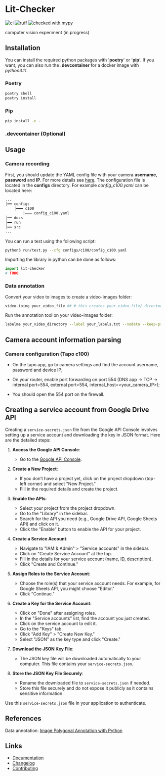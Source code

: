# Lit-Checker

[![ci](https://github.com/catalinnega/lit-checker/workflows/CI/badge.svg)](https://github.com/catalinnega/lit-checker/actions/workflows/ci.yaml)
[![ruff](https://img.shields.io/endpoint?url=https://raw.githubusercontent.com/astral-sh/ruff/main/assets/badge/v2.json)](https://github.com/astral-sh/ruff)
[![checked with mypy](http://www.mypy-lang.org/static/mypy_badge.svg)](http://mypy-lang.org/)

computer vision experiment (in progress)

## Installation
You can install the required python packages with '__poetry__' or '__pip__'. If you want, you can also run the __.devcontainer__ for a docker image with _python3.11_.
### Poetry
```sh
poetry shell
poetry install
```
### Pip
```sh
pip install -e .
```

### .devcontainer (Optional)

## Usage

### Camera recording
First, you should update the YAML config file with your camera __username__, __password__ and __IP__. For more details see [here](#camera-account-information-parsing). The configuration file is located in the __configs__ directory. For example _config_c100.yaml_ can be located here:
```sh
...
│━━ configs
    │━━━ c100
        │━━━ config_c100.yaml
│━━ docs
│━━ run
│━━ src
...
```
You can run a test using the following script:

```sh
python3 run/test.py --cfg configs/c100/config_c100.yaml
```
Importing the library in  python can be done as follows:
```python
import lit-checker
# TODO
```

### Data annotation
Convert your video to images to create a video-images folder:
```bash
video-toimg your_video_file ## # this creates your_video_file/ directory
```

Run the annotation tool on your video-images folder:
```bash
labelme your_video_directory --label your_labels.txt --nodata --keep-prev
```

## Camera account information parsing
### Camera configuration (Tapo c100)
- On the tapo app, go to camera settings and find the account username, password and device IP;

- On your router, enable port forwarding on port 554 (DNS app -> TCP -> internal port=554, external port=554, internal_host=<your_camera_IP>);

- You should open the 554 port on the firewall.

## Creating a service account from Google Drive API 
Creating a `service-secrets.json` file from the Google API Console involves setting up a service account and downloading the key in JSON format. Here are the detailed steps:

1. **Access the Google API Console**:
   - Go to the [Google API Console](https://console.developers.google.com/).

2. **Create a New Project**:
   - If you don’t have a project yet, click on the project dropdown (top-left corner) and select "New Project."
   - Fill in the required details and create the project.

3. **Enable the APIs**:
   - Select your project from the project dropdown.
   - Go to the "Library" in the sidebar.
   - Search for the API you need (e.g., Google Drive API, Google Sheets API) and click on it.
   - Click the "Enable" button to enable the API for your project.

4. **Create a Service Account**:
   - Navigate to "IAM & Admin" > "Service accounts" in the sidebar.
   - Click on "Create Service Account" at the top.
   - Fill in the details for your service account (name, ID, description).
   - Click "Create and Continue."

5. **Assign Roles to the Service Account**:
   - Choose the role(s) that your service account needs. For example, for Google Sheets API, you might choose "Editor."
   - Click "Continue."

6. **Create a Key for the Service Account**:
   - Click on "Done" after assigning roles.
   - In the "Service accounts" list, find the account you just created.
   - Click on the service account to edit it.
   - Go to the "Keys" tab.
   - Click "Add Key" > "Create New Key."
   - Select "JSON" as the key type and click "Create."

7. **Download the JSON Key File**:
   - The JSON key file will be downloaded automatically to your computer. This file contains your `service-secrets.json`.

8. **Store the JSON Key File Securely**:
   - Rename the downloaded file to `service-secrets.json` if needed.
   - Store this file securely and do not expose it publicly as it contains sensitive information.


Use this `service-secrets.json` file in your application to authenticate.

## References
 Data annotation: [Image Polygonal Annotation with Python
](https://github.com/labelmeai/labelme)

## Links
- [Documentation](https://catalinnega.github.io/lit-checker)
- [Changelog](https://github.com/catalinnega/lit-checker/releases)
- [Contributing](CONTRIBUTING.md)
